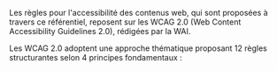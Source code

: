 Les règles pour l'accessibilité des contenus web, qui sont proposées à travers ce référentiel, reposent sur les WCAG 2.0 (Web Content Accessibility Guidelines 2.0), rédigées par la WAI.

Les WCAG 2.0 adoptent une approche thématique proposant 12 règles structurantes selon 4 principes fondamentaux :
